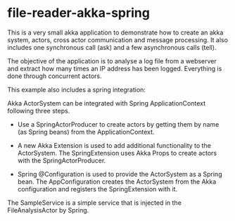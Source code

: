 # file-reader-akka-spring

This is a very small akka application to demonstrate how to create an akka system, actors, cross actor communication
and message processing. It also includes one synchronous call (ask) and a few asynchronous calls (tell).

The objective of the application is to analyse a log file from a webserver and extract how many times an IP address
has been logged. Everything is done through concurrent actors.

This example also includes a spring integration:

Akka ActorSystem can be integrated with Spring ApplicationContext following three steps.

- Use a SpringActorProducer to create actors by getting them by name (as Spring beans) from the
ApplicationContext.

- A new Akka Extension is used to add additional functionality to the ActorSystem.
 The SpringExtension uses Akka Props to create actors with the SpringActorProducer.

- Spring @Configuration is used to provide the ActorSystem as a Spring bean.
 The AppConfiguration creates the ActorSystem from the Akka configuration and registers the SpringExtension with it.

The SampleService is a simple service that is injected in the FileAnalysisActor by Spring.
